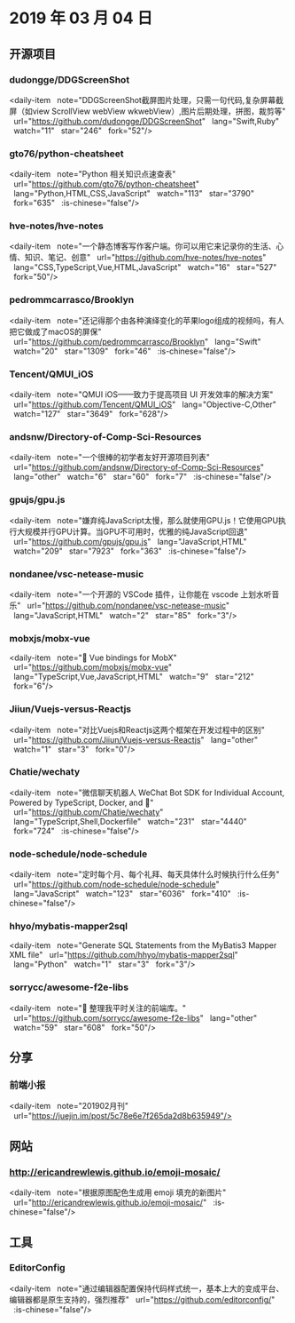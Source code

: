# 2019 年 03 月 04 日

## 开源项目

### dudongge/DDGScreenShot

<daily-item
  note="DDGScreenShot截屏图片处理，只需一句代码,复杂屏幕截屏（如view ScrollView webView wkwebView）,图片后期处理，拼图，裁剪等"
  url="https://github.com/dudongge/DDGScreenShot"
  lang="Swift,Ruby"
  watch="11"
  star="246"
  fork="52"/>

### gto76/python-cheatsheet

<daily-item
  note="Python 相关知识点速查表"
  url="https://github.com/gto76/python-cheatsheet"
  lang="Python,HTML,CSS,JavaScript"
  watch="113"
  star="3790"
  fork="635"
  :is-chinese="false"/>

### hve-notes/hve-notes

<daily-item
  note="一个静态博客写作客户端。你可以用它来记录你的生活、心情、知识、笔记、创意"
  url="https://github.com/hve-notes/hve-notes"
  lang="CSS,TypeScript,Vue,HTML,JavaScript"
  watch="16"
  star="527"
  fork="50"/>

### pedrommcarrasco/Brooklyn

<daily-item
  note="还记得那个由各种演绎变化的苹果logo组成的视频吗，有人把它做成了macOS的屏保"
  url="https://github.com/pedrommcarrasco/Brooklyn"
  lang="Swift"
  watch="20"
  star="1309"
  fork="46"
  :is-chinese="false"/>

### Tencent/QMUI_iOS

<daily-item
  note="QMUI iOS——致力于提高项目 UI 开发效率的解决方案"
  url="https://github.com/Tencent/QMUI_iOS"
  lang="Objective-C,Other"
  watch="127"
  star="3649"
  fork="628"/>

### andsnw/Directory-of-Comp-Sci-Resources

<daily-item
  note="一个很棒的初学者友好开源项目列表"
  url="https://github.com/andsnw/Directory-of-Comp-Sci-Resources"
  lang="other"
  watch="6"
  star="60"
  fork="7"
  :is-chinese="false"/>

### gpujs/gpu.js

<daily-item
  note="嫌弃纯JavaScript太慢，那么就使用GPU.js！它使用GPU执行大规模并行GPU计算。当GPU不可用时，优雅的纯JavaScript回退"
  url="https://github.com/gpujs/gpu.js"
  lang="JavaScript,HTML"
  watch="209"
  star="7923"
  fork="363"
  :is-chinese="false"/>

### nondanee/vsc-netease-music

<daily-item
  note="一个开源的 VSCode 插件，让你能在 vscode 上划水听音乐"
  url="https://github.com/nondanee/vsc-netease-music"
  lang="JavaScript,HTML"
  watch="2"
  star="85"
  fork="3"/>

### mobxjs/mobx-vue

<daily-item
  note="🐉 Vue bindings for MobX"
  url="https://github.com/mobxjs/mobx-vue"
  lang="TypeScript,Vue,JavaScript,HTML"
  watch="9"
  star="212"
  fork="6"/>

### Jiiun/Vuejs-versus-Reactjs

<daily-item
  note="对比Vuejs和Reactjs这两个框架在开发过程中的区别"
  url="https://github.com/Jiiun/Vuejs-versus-Reactjs"
  lang="other"
  watch="1"
  star="3"
  fork="0"/>

### Chatie/wechaty

<daily-item
  note="微信聊天机器人 WeChat Bot SDK for Individual Account, Powered by TypeScript, Docker, and 💖"
  url="https://github.com/Chatie/wechaty"
  lang="TypeScript,Shell,Dockerfile"
  watch="231"
  star="4440"
  fork="724"
  :is-chinese="false"/>

### node-schedule/node-schedule

<daily-item
  note="定时每个月、每个礼拜、每天具体什么时候执行什么任务"
  url="https://github.com/node-schedule/node-schedule"
  lang="JavaScript"
  watch="123"
  star="6036"
  fork="410"
  :is-chinese="false"/>

### hhyo/mybatis-mapper2sql

<daily-item
  note="Generate SQL Statements from the MyBatis3 Mapper XML file"
  url="https://github.com/hhyo/mybatis-mapper2sql"
  lang="Python"
  watch="1"
  star="3"
  fork="3"/>

### sorrycc/awesome-f2e-libs

<daily-item
  note="🎉 整理我平时关注的前端库。"
  url="https://github.com/sorrycc/awesome-f2e-libs"
  lang="other"
  watch="59"
  star="608"
  fork="50"/>

## 分享

### 前端小报

<daily-item
  note="201902月刊"
  url="https://juejin.im/post/5c78e6e7f265da2d8b635949"/>

## 网站

### http://ericandrewlewis.github.io/emoji-mosaic/

<daily-item
  note="根据原图配色生成用 emoji 填充的新图片"
  url="http://ericandrewlewis.github.io/emoji-mosaic/"
  :is-chinese="false"/>

## 工具

### EditorConfig

<daily-item
  note="通过编辑器配置保持代码样式统一，基本上大的变成平台、编辑器都是原生支持的，强烈推荐"
  url="https://github.com/editorconfig/"
  :is-chinese="false"/>